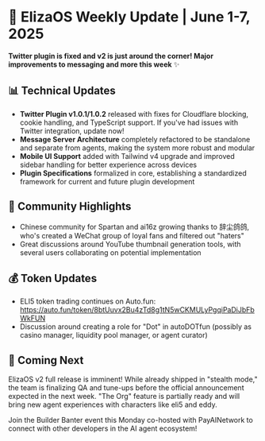 # 🚀 ElizaOS Weekly Update | June 1-7, 2025

**Twitter plugin is fixed and v2 is just around the corner! Major improvements to messaging and more this week** ✨

## 📊 Technical Updates
- **Twitter Plugin v1.0.1/1.0.2** released with fixes for Cloudflare blocking, cookie handling, and TypeScript support. If you've had issues with Twitter integration, update now!
- **Message Server Architecture** completely refactored to be standalone and separate from agents, making the system more robust and modular
- **Mobile UI Support** added with Tailwind v4 upgrade and improved sidebar handling for better experience across devices
- **Plugin Specifications** formalized in core, establishing a standardized framework for current and future plugin development

## 👥 Community Highlights
- Chinese community for Spartan and ai16z growing thanks to 辞尘鸽鸽, who's created a WeChat group of loyal fans and filtered out "haters"
- Great discussions around YouTube thumbnail generation tools, with several users collaborating on potential implementation

## 💰 Token Updates
- ELI5 token trading continues on Auto.fun: https://auto.fun/token/8btUuvx2Bu4zTd8g1tN5wCKMULyPgqiPaDiJbFbWkFUN
- Discussion around creating a role for "Dot" in autoDOTfun (possibly as casino manager, liquidity pool manager, or agent curator)

## 🔮 Coming Next
ElizaOS v2 full release is imminent! While already shipped in "stealth mode," the team is finalizing QA and tune-ups before the official announcement expected in the next week. "The Org" feature is partially ready and will bring new agent experiences with characters like eli5 and eddy.

Join the Builder Banter event this Monday co-hosted with PayAINetwork to connect with other developers in the AI agent ecosystem!